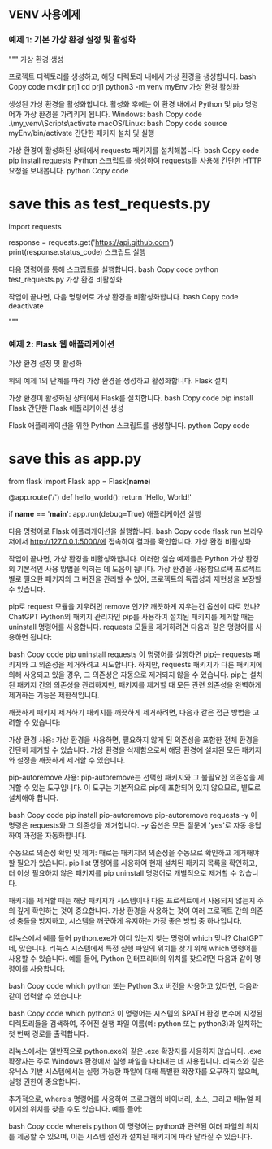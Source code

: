 ## VENV 사용예제

### 예제 1: 기본 가상 환경 설정 및 활성화
"""
가상 환경 생성

프로젝트 디렉토리를 생성하고, 해당 디렉토리 내에서 가상 환경을 생성합니다.
bash
Copy code
mkdir prj1
cd prj1
python3 -m venv myEnv
가상 환경 활성화

생성된 가상 환경을 활성화합니다. 활성화 후에는 이 환경 내에서 Python 및 pip 명령어가 가상 환경을 가리키게 됩니다.
Windows:
bash
Copy code
.\my_venv\Scripts\activate
macOS/Linux:
bash
Copy code
source myEnv/bin/activate
간단한 패키지 설치 및 실행


가상 환경이 활성화된 상태에서 requests 패키지를 설치해봅니다.
bash
Copy code
pip install requests
Python 스크립트를 생성하여 requests를 사용해 간단한 HTTP 요청을 보내봅니다.
python
Copy code
# save this as test_requests.py
import requests

response = requests.get('https://api.github.com')
print(response.status_code)
스크립트 실행

다음 명령어를 통해 스크립트를 실행합니다.
bash
Copy code
python test_requests.py
가상 환경 비활성화

작업이 끝나면, 다음 명령어로 가상 환경을 비활성화합니다.
bash
Copy code
deactivate

"""

### 예제 2: Flask 웹 애플리케이션
가상 환경 설정 및 활성화

위의 예제 1의 단계를 따라 가상 환경을 생성하고 활성화합니다.
Flask 설치

가상 환경이 활성화된 상태에서 Flask를 설치합니다.
bash
Copy code
pip install Flask
간단한 Flask 애플리케이션 생성

Flask 애플리케이션을 위한 Python 스크립트를 생성합니다.
python
Copy code
# save this as app.py
from flask import Flask
app = Flask(__name__)

@app.route('/')
def hello_world():
    return 'Hello, World!'

if __name__ == '__main__':
    app.run(debug=True)
애플리케이션 실행

다음 명령어로 Flask 애플리케이션을 실행합니다.
bash
Copy code
flask run
브라우저에서 http://127.0.0.1:5000/에 접속하여 결과를 확인합니다.
가상 환경 비활성화

작업이 끝나면, 가상 환경을 비활성화합니다.
이러한 실습 예제들은 Python 가상 환경의 기본적인 사용 방법을 익히는 데 도움이 됩니다. 가상 환경을 사용함으로써 프로젝트별로 필요한 패키지와 그 버전을 관리할 수 있어, 프로젝트의 독립성과 재현성을 보장할 수 있습니다.

pip로 request 모듈을 지우려면 remove 인가? 깨끗하게 지우는건 옵션이 따로 있나?
ChatGPT
Python의 패키지 관리자인 pip를 사용하여 설치된 패키지를 제거할 때는 uninstall 명령어를 사용합니다. requests 모듈을 제거하려면 다음과 같은 명령어를 사용하면 됩니다:

bash
Copy code
pip uninstall requests
이 명령어를 실행하면 pip는 requests 패키지와 그 의존성을 제거하려고 시도합니다. 하지만, requests 패키지가 다른 패키지에 의해 사용되고 있을 경우, 그 의존성은 자동으로 제거되지 않을 수 있습니다. pip는 설치된 패키지 간의 의존성을 관리하지만, 패키지를 제거할 때 모든 관련 의존성을 완벽하게 제거하는 기능은 제한적입니다.

깨끗하게 패키지 제거하기
패키지를 깨끗하게 제거하려면, 다음과 같은 접근 방법을 고려할 수 있습니다:

가상 환경 사용: 가상 환경을 사용하면, 필요하지 않게 된 의존성을 포함한 전체 환경을 간단히 제거할 수 있습니다. 가상 환경을 삭제함으로써 해당 환경에 설치된 모든 패키지와 설정을 깨끗하게 제거할 수 있습니다.

pip-autoremove 사용: pip-autoremove는 선택한 패키지와 그 불필요한 의존성을 제거할 수 있는 도구입니다. 이 도구는 기본적으로 pip에 포함되어 있지 않으므로, 별도로 설치해야 합니다.

bash
Copy code
pip install pip-autoremove
pip-autoremove requests -y
이 명령은 requests와 그 의존성을 제거합니다. -y 옵션은 모든 질문에 'yes'로 자동 응답하여 과정을 자동화합니다.

수동으로 의존성 확인 및 제거: 때로는 패키지의 의존성을 수동으로 확인하고 제거해야 할 필요가 있습니다. pip list 명령어를 사용하여 현재 설치된 패키지 목록을 확인하고, 더 이상 필요하지 않은 패키지를 pip uninstall 명령어로 개별적으로 제거할 수 있습니다.

패키지를 제거할 때는 해당 패키지가 시스템이나 다른 프로젝트에서 사용되지 않는지 주의 깊게 확인하는 것이 중요합니다. 가상 환경을 사용하는 것이 여러 프로젝트 간의 의존성 충돌을 방지하고, 시스템을 깨끗하게 유지하는 가장 좋은 방법 중 하나입니다.

리눅스에서 예를 들어 python.exe가 어디 있는지 찾는 명령어 which 맞나?
ChatGPT
네, 맞습니다. 리눅스 시스템에서 특정 실행 파일의 위치를 찾기 위해 which 명령어를 사용할 수 있습니다. 예를 들어, Python 인터프리터의 위치를 찾으려면 다음과 같이 명령어를 사용합니다:

bash
Copy code
which python
또는 Python 3.x 버전을 사용하고 있다면, 다음과 같이 입력할 수 있습니다:

bash
Copy code
which python3
이 명령어는 시스템의 $PATH 환경 변수에 지정된 디렉토리들을 검색하여, 주어진 실행 파일 이름(예: python 또는 python3)과 일치하는 첫 번째 경로를 출력합니다.

리눅스에서는 일반적으로 python.exe와 같은 .exe 확장자를 사용하지 않습니다. .exe 확장자는 주로 Windows 환경에서 실행 파일을 나타내는 데 사용됩니다. 리눅스와 같은 유닉스 기반 시스템에서는 실행 가능한 파일에 대해 특별한 확장자를 요구하지 않으며, 실행 권한이 중요합니다.

추가적으로, whereis 명령어를 사용하여 프로그램의 바이너리, 소스, 그리고 매뉴얼 페이지의 위치를 찾을 수도 있습니다. 예를 들어:

bash
Copy code
whereis python
이 명령어는 python과 관련된 여러 파일의 위치를 제공할 수 있으며, 이는 시스템 설정과 설치된 패키지에 따라 달라질 수 있습니다.
